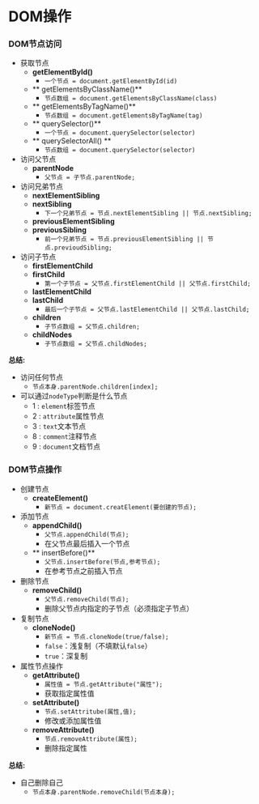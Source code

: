 # DOM操作

### DOM节点访问
*   获取节点
    -   **getElementById()**
        +   `一个节点 = document.getElementById(id)`
    -  ** getElementsByClassName()**
        +  `节点数组 = document.getElementsByClassName(class)`
    -  ** getElementsByTagName()**
        +  `节点数组 = document.getElementsByTagName(tag)`
    -  ** querySelector()**
        +  `一个节点 = document.querySelector(selector)`
    -  ** querySelectorAll()   **
        +  `节点数组 = document.querySelector(selector)`
*   访问父节点
    -   **parentNode**
        +   `父节点 = 子节点.parentNode;`
*   访问兄弟节点
    -   **nextElementSibling**
    -   **nextSibling**
        +   `下一个兄弟节点 = 节点.nextElementSibling || 节点.nextSibling;`
    -   **previousElementSibling**
    -   **previousSibling**
        +   `前一个兄弟节点 = 节点.previousElementSibling || 节点.previoudSibling;`
*   访问子节点
    -   **firstElementChild**
    -   **firstChild**
        +   `第一个子节点 = 父节点.firstElementChild || 父节点.firstChild;`
    -   **lastElementChild**
    -   **lastChild**
        +   `最后一个子节点 = 父节点.lastElementChild || 父节点.lastChild;`
    -   **children**
        +   `子节点数组 = 父节点.children;`
    -   **childNodes**
        +   `子节点数组 = 父节点.childNodes;`


**总结:**

*   访问任何节点
    -   `节点本身.parentNode.children[index];`
*   可以通过`nodeType`判断是什么节点
    -   1 : `element`标签节点
    -   2 : `attribute`属性节点
    -   3 : `text`文本节点
    -   8 : `comment`注释节点
    -   9 : `document`文档节点
### DOM节点操作

*   创建节点
    -   **createElement()**
        +   `新节点 = document.creatElement(要创建的节点);`
*   添加节点
    -   **appendChild()**
        +   `父节点.appendChild(节点);`
        +   在父节点最后插入一个节点
    -  ** insertBefore()**
        +   `父节点.insertBefore(节点,参考节点); `
        +   在参考节点之前插入节点
*   删除节点
    -   **removeChild()**
        +   `父节点.removeChild(节点);`
        +   删除父节点内指定的子节点（必须指定子节点）
*   复制节点
    -   **cloneNode()**
        +    `新节点 = 节点.cloneNode(true/false);`
        +    `false`：浅复制（不填默认`false`）
        +    `true`：深复制
*   属性节点操作
    -   **getAttribute()**
        +   `属性值 = 节点.getAttribute("属性");`
        +   获取指定属性值
    -   **setAttribute()**
        +   `节点.setAttritube(属性,值);`
        +   修改或添加属性值
    -   **removeAttribute()**
        +   `节点.removeAttribute(属性);`
        +   删除指定属性

**总结:**

*   自己删除自己
    -   `节点本身.parentNode.removeChild(节点本身);`